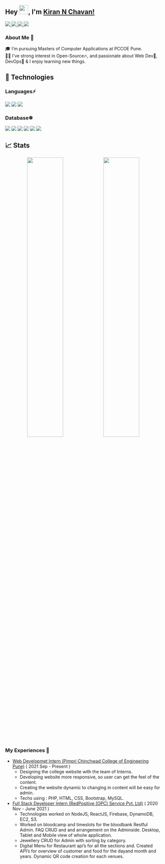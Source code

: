 ## Hey <img src="https://github.com/TheDudeThatCode/TheDudeThatCode/blob/master/Assets/Hi.gif" width="29px">, I'm [Kiran N Chavan!](https://killerkc12.github.io) 


<a href="https://www.linkedin.com/in/kiran-n-chavan/">
  <img src="https://img.shields.io/badge/LinkedIn-0077B5?style=for-the-badge&logo=linkedin&logoColor=white" />
</a>
<a href="https://twitter.com/kiran_n_chavan">
  <img src="https://img.shields.io/badge/Twitter-1DA1F2?style=for-the-badge&logo=twitter&logoColor=white"   />
</a>
<a href="mailto:kiranchavankc12@gmail.com">
  <img src="https://img.shields.io/badge/Gmail-D14836?style=for-the-badge&logo=gmail&logoColor=white"   />
</a>
<a href="https://www.instagram.com/kiran_n_chavan/">
  <img src="https://img.shields.io/badge/Instagram-C13584?style=for-the-badge&logo=instagram&logoColor=white"   />
</a>

<br />

### About Me 🚀
🎓 I’m pursuing Masters of Computer Applications at PCCOE Pune. </br>
👨‍💻 I've strong interest in Open-Source🔥, and passionate about Web Dev💯, DevOps🚀 & I enjoy learning new things. </br>

## 🚀 Technologies 

### Languages⚡
<img src="https://img.shields.io/badge/Java-f89820?style=for-the-badge&logo=java&logoColor=5382a1" />   <img src="https://img.shields.io/badge/Python-FFD43B?style=for-the-badge&logo=python&logoColor=4B8BBE" /> <img src="https://img.shields.io/badge/React-194d33?style=for-the-badge&logo=react&logoColor=white" />

### Database❄ 
<img src="https://img.shields.io/badge/MySQL-000000?style=for-the-badge&logo=mysql&logoColor=white" /> <img src="https://img.shields.io/badge/MongoDB-D24939?style=for-the-badge&logo=mongodb&logoColor=white" /> <img src="https://img.shields.io/badge/Firebase-2CA5E0?style=for-the-badge&logo=firebae&logoColor=white"> <img src="https://img.shields.io/badge/DynamoDB-326ce5.svg?&style=for-the-badge&logo=dynamodb&logoColor=white"> <img src="https://img.shields.io/badge/Git-F05032?style=for-the-badge&logo=git&logoColor=white"> <img src="https://img.shields.io/badge/GitHub-100000?style=for-the-badge&logo=github&logoColor=white"> 

## 📈 Stats
<p align="center">
	<img width="48%" src="https://github-readme-stats.vercel.app/api?username=killerkc12&show_icons=true&theme=highcontrast" />
  <img width="48%" src="https://github-readme-streak-stats.herokuapp.com/?user=killerkc12&theme=highcontrast" />
</p>

### My Experiences 🙌
- [Web Developmet Intern (Pimpri Chinchwad College of Engineering Pune)](https://mca.pccoepune.com/) ( 2021 Sep  - Present )
  - Designing the college website with the team of Interns.
  - Developing website more responsive, so user can get the feel of the content.
  - Creating the website dynamic to changing in content will be easy for admin.
  - Techs using : PHP, HTML, CSS, Bootstrap, MySQL.
- [Full Stack Developer Intern (RedPositive (OPC) Service Pvt. Ltd)](http://ec2-52-15-34-73.us-east-2.compute.amazonaws.com/info) ( 2020 Nov - June 2021 )
  - Technologies worked on NodeJS, ReactJS, Firebase, DynamoDB, EC2, S3.
  - Worked on bloodcamp and timeslots for the bloodbank Restful Admin.  FAQ CRUD and and arrangement on the Adminside.  Desktop, Tablet and Mobile view of wholw application.
  - Jewellery CRUD for Admin with sorting by category.
  - Digital Menu for Restaurant api’s for all the sections and.  Created API’s for overview of customer and food for the dayand month and years.  Dynamic QR code creation for each venues.
